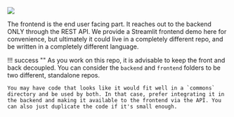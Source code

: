 ![](login_and_chat.gif)

The frontend is the end user facing part. It reaches out to the backend ONLY through the REST API. We provide a Streamlit frontend demo here for convenience, but ultimately it could live in a completely different repo, and be written in a completely different language.


!!! success ""
    As you work on this repo, it is advisable to keep the front and back decoupled. You can consider the `backend` and `frontend` folders to be two different, standalone repos.

    You may have code that looks like it would fit well in a `commons` directory and be used by both. In that case, prefer integrating it in the backend and making it available to the frontend via the API. You can also just duplicate the code if it's small enough.